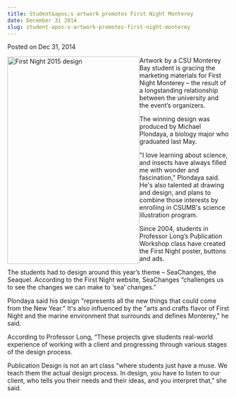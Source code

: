 ```yaml
---
title: Student&apos;s artwork promotes First Night Monterey
date: December 31 2014
slug: student-apos-s-artwork-promotes-first-night-monterey
---
```





<span class="date">Posted on Dec 31, 2014    </span>
<p><img alt="First Night 2015 design" src="http://news.csumb.edu/sites/default/files/65/attachments/news/images/2015poster_350_0.jpg" style="float:left; width:300px; height:471px">Artwork by a CSU
Monterey Bay student is gracing the marketing materials for First
Night Monterey &#x2013; the result of a longstanding relationship between
the university and the event&#x2019;s organizers.</img></p>
<p>The winning design was produced by Michael Plondaya, a biology
major who graduated last May.</p>
<p>&quot;I love learning about science, and insects have always filled
me with wonder and fascination,&quot; Plondaya said. He&apos;s also talented
at drawing and design, and plans to combine those interests by
enrolling in CSUMB&apos;s science illustration program.</p>
<p>Since 2004, students in Professor Long&#x2019;s Publication Workshop
class have created the First Night poster, buttons and ads.</p>
<p>The students had to design around this year&#x2019;s theme &#x2013;
SeaChanges, the Seaquel. According to the First Night website,
SeaChanges &#x201C;challenges us to see the changes we can make to &#x2018;sea&#x2019;
changes.&#x201D;</p>
<p>Plondaya said his design &quot;represents all the new things that
could come from the New Year.&quot; It&apos;s also influenced by the &quot;arts
and crafts flavor of First Night and the marine environment that
surrounds and defines Monterey,&quot; he said.</p>
<p>According to Professor Long, &#x201C;These projects give students
real-world experience of working with a client and progressing
through various stages of the design process.</p>
<p>Publication Design is not an art class &#x201C;where students just have
a muse. We teach them the actual design process. In design, you
have to listen to our client, who tells you their needs and their
ideas, and you interpret that,&#x201D; she said.<br>
&#xA0;</br></p>





